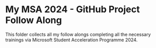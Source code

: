 # My MSA 2024 - GitHub Project Follow Along
This folder collects all my follow alongs completing all the necessary trainings via Microsoft Student Acceleration Programme 2024.